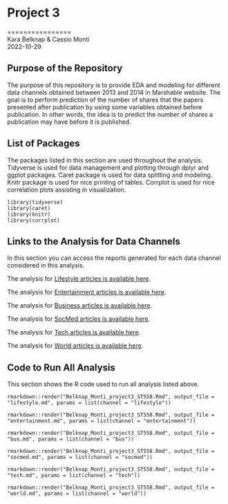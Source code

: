 # Project 3
================    
  Kara Belknap & Cassio Monti   
  2022-10-29

## Purpose of the Repository

The purpose of this repository is to provide EDA and modeling for different data channels obtained between 2013 and 2014 in Marshable website. The goal is to perform prediction of the number of shares that the papers presented after publication by using some variables obtained before publication. In other words, the idea is to predict the number of shares a publication may have before it is published.

## List of Packages

The packages listed in this section are used throughout the analysis. Tidyverse is used for data management and plotting through dplyr and ggplot packages. Caret package is used for data splitting and modeling. Knitr package is used for nice printing of tables. Corrplot is used for nice correlation plots assisting in visualization.

```{r}
library(tidyverse)
library(caret)
library(knitr)
library(corrplot)
```
## Links to the Analysis for Data Channels

In this section you can access the reports generated for each data channel considered in this analysis.

The analysis for [Lifestyle articles is available here](lifestyle.html).

The analysis for [Entertainment articles is available here](entertainment.html).

The analysis for [Business articles is available here](bus.html).

The analysis for [SocMed articles is available here](socmed.html).

The analysis for [Tech articles is available here](tech.html).

The analysis for [World articles is available here](world.html).

## Code to Run All Analysis

This section shows the R code used to run all analysis listed above.

```{r}
rmarkdown::render("Belknap_Monti_project3_ST558.Rmd", output_file = "lifestyle.md", params = list(channel = "lifestyle"))

rmarkdown::render("Belknap_Monti_project3_ST558.Rmd", output_file = "entertainment.md", params = list(channel = "entertainment"))

rmarkdown::render("Belknap_Monti_project3_ST558.Rmd", output_file = "bus.md", params = list(channel = "bus"))

rmarkdown::render("Belknap_Monti_project3_ST558.Rmd", output_file = "socmed.md", params = list(channel = "socmed"))

rmarkdown::render("Belknap_Monti_project3_ST558.Rmd", output_file = "tech.md", params = list(channel = "tech"))

rmarkdown::render("Belknap_Monti_project3_ST558.Rmd", output_file = "world.md", params = list(channel = "world"))
```



